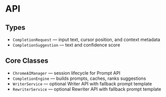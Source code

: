 # API

## Types

- `CompletionRequest` — input text, cursor position, and context metadata
- `CompletionSuggestion` — text and confidence score

## Core Classes

- `ChromeAIManager` — session lifecycle for Prompt API
- `CompletionEngine` — builds prompts, caches, ranks suggestions
- `WriterService` — optional Writer API with fallback prompt template
- `RewriterService` — optional Rewriter API with fallback prompt template
